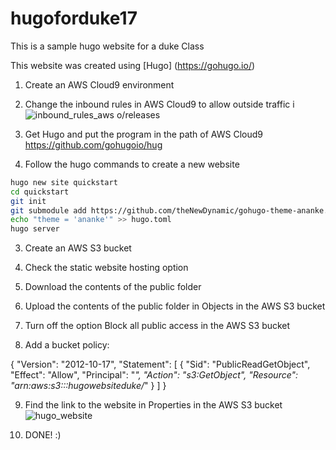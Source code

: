 # hugoforduke17
This is a sample hugo website for a duke Class


This website was created using [Hugo] (https://gohugo.io/)

1. Create an AWS Cloud9 environment

2. Change the inbound rules in AWS Cloud9 to allow outside traffic
i![inbound_rules_aws](https://github.com/kalilamali/hugoforduke17/assets/47039819/1e040304-e4df-4774-a5fc-be292275bd46)
o/releases

3. Get Hugo and put the program in the path of AWS Cloud9
https://github.com/gohugoio/hug

4. Follow the hugo commands to create a new website

```bash
hugo new site quickstart
cd quickstart
git init
git submodule add https://github.com/theNewDynamic/gohugo-theme-ananke.git themes/ananke
echo "theme = 'ananke'" >> hugo.toml
hugo server
```

3. Create an AWS S3 bucket

4. Check the static website hosting option

5. Download the contents of the public folder

6. Upload the contents of the public folder in Objects in the AWS S3 bucket

7. Turn off the option Block all public access in the AWS S3 bucket

8. Add a bucket policy:


{
    "Version": "2012-10-17",
    "Statement": [
        {
            "Sid": "PublicReadGetObject",
            "Effect": "Allow",
            "Principal": "*",
            "Action": "s3:GetObject",
            "Resource": "arn:aws:s3:::hugowebsiteduke/*"
        }
    ]
}

9. Find the link to the website in Properties in the AWS S3 bucket
![hugo_website](https://github.com/kalilamali/hugoforduke17/assets/47039819/e5676a94-0f48-4ded-b0a7-abc9a5b50304)

10. DONE! :)
